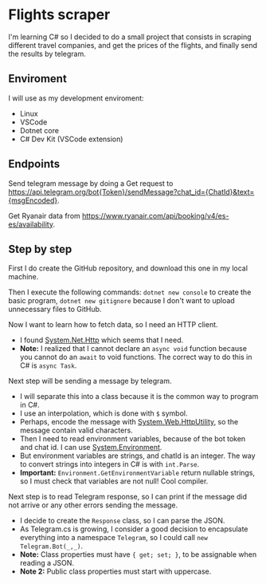 # Flights scraper

I'm learning C# so I decided to do a small project that consists in scraping different travel companies, and get the prices of the flights, and finally send the results by telegram.

## Enviroment

I will use as my development enviroment:

- Linux
- VSCode
- Dotnet core
- C# Dev Kit (VSCode extension)

## Endpoints

Send telegram message by doing a Get request to <https://api.telegram.org/bot{Token}/sendMessage?chat_id={ChatId}&text={msgEncoded}>.

Get Ryanair data from <https://www.ryanair.com/api/booking/v4/es-es/availability>.

## Step by step

First I do create the GitHub repository, and download this one in my local machine.

Then I execute the following commands: `dotnet new console` to create the basic program, `dotnet new gitignore` because I don't want to upload unnecessary files to GitHub.

Now I want to learn how to fetch data, so I need an HTTP client.

- I found [System.Net.Http](https://learn.microsoft.com/en-us/dotnet/api/system.net.http.httpclient?view=net-8.0) which seems that I need.
- **Note:** I realized that I cannot declare an `async void` function because you cannot do an `await` to void functions. The correct way to do this in C# is `async Task`.

Next step will be sending a message by telegram.

- I will separate this into a class because it is the common way to program in C#.
- I use an interpolation, which is done with `$` symbol.
- Perhaps, encode the message with [System.Web.HttpUtility](https://learn.microsoft.com/en-us/dotnet/api/system.web.httputility.urlencode?view=net-8.0), so the message contain valid characters.
- Then I need to read environment variables, because of the bot token and chat id. I can use [System.Environment](https://learn.microsoft.com/en-us/dotnet/api/system.environment.getenvironmentvariable?view=net-7.0).
- But environment variables are strings, and chatId is an integer. The way to convert strings into integers in C# is with `int.Parse`.
- **Important:** `Environment.GetEnvironmentVariable` return nullable strings, so I must check that variables are not null! Cool compiler.

Next step is to read Telegram response, so I can print if the message did not arrive or any other errors sending the message.

- I decide to create the `Response` class, so I can parse the JSON.
- As Telegram.cs is growing, I consider a good decision to encapsulate everything into a namespace `Telegram`, so I could call `new Telegram.Bot(_,_)`.
- **Note:** Class properties must have `{ get; set; }`, to be assignable when reading a JSON.
- **Note 2:** Public class properties must start with uppercase.
